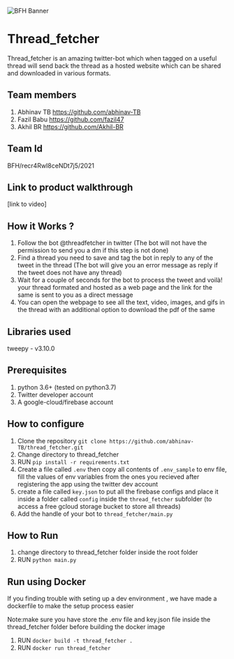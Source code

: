 ![BFH Banner](https://trello-attachments.s3.amazonaws.com/542e9c6316504d5797afbfb9/542e9c6316504d5797afbfc1/39dee8d993841943b5723510ce663233/Frame_19.png)
# Thread_fetcher
Thread_fetcher is an amazing twitter-bot which when tagged on a useful thread will send back the thread as a hosted website which can be shared and downloaded in various formats.
## Team members
1. Abhinav TB https://github.com/abhinav-TB
2. Fazil Babu https://github.com/fazil47
3. Akhil BR https://github.com/Akhil-BR
## Team Id
 BFH/recr4RwI8ceNDt7j5/2021
## Link to product walkthrough
 [link to video]
## How it Works ?
1. Follow the bot @threadfetcher in twitter (The bot will not have the permission to send you a dm if this step is not done)
2. Find a thread you need to save and tag the bot in reply to any of the tweet in the thread (The bot will give you an error message as reply if the tweet does not have any thread)
3. Wait for a couple of seconds for the bot to process the tweet and voilà! your thread formated and hosted as a web page and the link for the same is sent to you as a direct message
4. You can open the webpage to see all the text, video, images, and gifs in the thread with an additional option to download the pdf of the same 
## Libraries used
tweepy - v3.10.0
## Prerequisites
1. python 3.6+ (tested on python3.7)
2. Twitter developer account
3. A google-cloud/firebase account
## How to configure
1. Clone the repository ```git clone https://github.com/abhinav-TB/thread_fetcher.git```
2. Change directory to thread_fetcher
3. RUN ```pip install -r requirements.txt```
4. Create a file called `.env` then copy all contents of `.env_sample` to env file, fill the values of env variables from the ones you recieved after registering the app using the twitter dev account 
5. create a file called `key.json` to put all the firebase configs and place it inside a folder called `config` inside the `thread_fetcher` subfolder (to access a free gcloud storage bucket to store all threads)
6. Add the handle of your bot to `thread_fetcher/main.py`
## How to Run
1. change directory to thread_fetcher folder inside the root folder
2. RUN ```python main.py```

## Run using Docker
If you finding trouble with seting up a dev environment , we have made a dockerfile to make the setup process easier

Note:make sure you have store the .env file and key.json file inside the thread_fetcher folder before building the docker image
1. RUN ```docker build -t thread_fetcher .```
2. RUN ```docker run thread_fetcher ```

